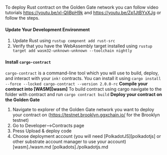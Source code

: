 To deploy Rust contract on the Golden Gate network you can follow video tutorials <https://youtu.be/xl-QliBpH9k> and <https://youtu.be/Zp1JtBYxXJg> or follow the steps.

#### Update Your Development Environment ####

1. Update Rust using `rustup compnent add rust-src`
2. Verify that you have the WebAssembly target installed using `rustup target add wasm32-unknown-unknown --toolchain nightly`

#### Install `cargo-contract` ####

`cargo-contract` is a command-line tool which you will use to build, deploy, and interact with your `ink!` contracts. You can install it using `cargo install --force --locked cargo-contract --version 2.0.0-rc`
**Compile your contract into [WASM][wasm]**
To build contract using cargo navigate to the folder with contract and run `cargo contract build`
**Deploy your contract on the Golden Gate**
1. Navigate to explorer of the Golden Gate network you want to deploy your contract on (<https://testnet.brooklyn.ggxchain.io/> for the Brooklyn testnet)
2. Go to Developer-->Contracts page
3. Press Upload & deploy code
4. Choose deployment account (you will need [PolkadotJS][polkadotjs] or other substrate account manager to use your account)
[wasm]./wasm.md
[polkadots]./polkadotjs.md